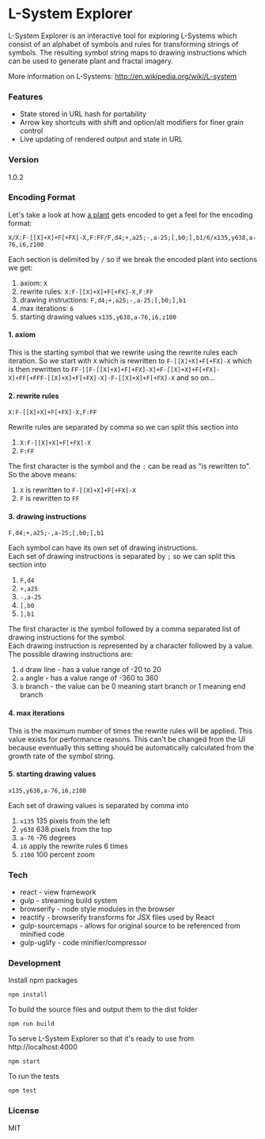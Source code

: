 L-System Explorer
=========

L-System Explorer is an interactive tool for exploring L-Systems which  consist of an alphabet of symbols and rules for transforming strings of symbols. The resulting symbol string maps to drawing instructions which can be used to generate plant and fractal imagery.

More information on L-Systems: http://en.wikipedia.org/wiki/L-system

### Features
- State stored in URL hash for portability
- Arrow key shortcuts with shift and option/alt modifiers for finer grain control
- Live updating of rendered output and state in URL

### Version
1.0.2

### Encoding Format
Let's take a look at how <a href="http://emilng.github.io/l-system-explorer/index.html#X/X:F-[[X]+X]+F[+FX]-X,F:FF/F,d4;+,a25;-,a-25;[,b0;],b1/6/x135,y638,a-76,i6,z100" target="_blank">a plant</a> gets encoded to get a feel for the encoding format:
```
X/X:F-[[X]+X]+F[+FX]-X,F:FF/F,d4;+,a25;-,a-25;[,b0;],b1/6/x135,y638,a-76,i6,z100
```

Each section is delimited by ```/``` so if we break the encoded plant into sections we get:  
1. axiom: ```X```  
2. rewrite rules: ```X:F-[[X]+X]+F[+FX]-X,F:FF```  
3. drawing instructions: ```F,d4;+,a25;-,a-25;[,b0;],b1```  
4. max iterations: ```6```  
5. starting drawing values ```x135,y638,a-76,i6,z100```

#### 1. axiom
This is the starting symbol that we rewrite using the rewrite rules each iteration.
So we start with ```X``` which is rewritten to ```F-[[X]+X]+F[+FX]-X``` which is then rewritten to ```FF-[[F-[[X]+X]+F[+FX]-X]+F-[[X]+X]+F[+FX]-X]+FF[+FFF-[[X]+X]+F[+FX]-X]-F-[[X]+X]+F[+FX]-X``` and so on...

#### 2. rewrite rules
```
X:F-[[X]+X]+F[+FX]-X,F:FF
```

Rewrite rules are separated by comma so we can split this section into  
1. ```X:F-[[X]+X]+F[+FX]-X```  
2. ```F:FF```

The first character is the symbol and the ```:``` can be read as "is rewritten to".  
So the above means:  
1. ```X``` is rewritten to ```F-[[X]+X]+F[+FX]-X```  
2. ```F``` is rewritten to ```FF```

#### 3. drawing instructions
```
F,d4;+,a25;-,a-25;[,b0;],b1
```
Each symbol can have its own set of drawing instructions.  
Each set of drawing instructions is separated by ```;``` so we can split this section into  
1. ```F,d4```  
2. ```+,a25```  
3. ```-,a-25```  
4. ```[,b0```  
5. ```],b1```

The first character is the symbol followed by a comma separated list of drawing instructions for the symbol.  
Each drawing instruction is represented by a character followed by a value.  
The possible drawing instructions are:  
1. ```d``` draw line - has a value range of -20 to 20  
2. ```a``` angle - has a value range of -360 to 360  
3. ```b``` branch - the value can be 0 meaning start branch or 1 meaning end branch

#### 4. max iterations
This is the maximum number of times the rewrite rules will be applied. This value exists for performance reasons. This can't be changed from the UI because eventually this setting should be automatically calculated from the growth rate of the symbol string.

#### 5. starting drawing values
```
x135,y638,a-76,i6,z100
```
Each set of drawing values is separated by comma into  
1. ```x135``` 135 pixels from the left  
2. ```y638``` 638 pixels from the top  
3. ```a-76``` -76 degrees  
4. ```i6``` apply the rewrite rules 6 times  
5. ```z100``` 100 percent zoom

### Tech
- react - view framework
- gulp - streaming build system
- browserify - node style modules in the browser
- reactify - browserify transforms for JSX files used by React
- gulp-sourcemaps - allows for original source to be referenced from minified code
- gulp-uglify - code minifier/compressor

### Development
Install npm packages
```
npm install
```

To build the source files and output them to the dist folder
```
npm run build
```

To serve L-System Explorer so that it's ready to use from http://localhost:4000
```
npm start
```

To run the tests
```
npm test
```

### License
MIT

